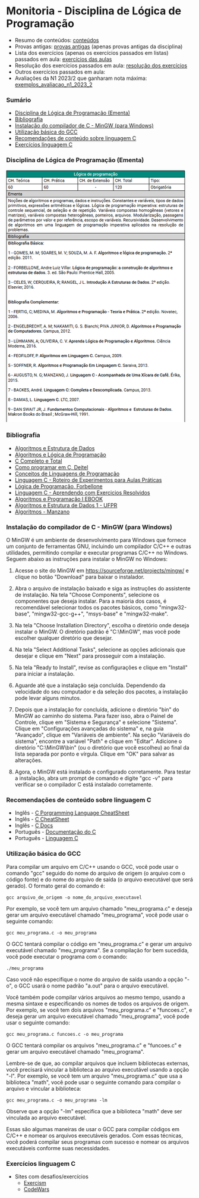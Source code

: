 # Monitoria - Disciplina de Lógica de Programação

- Resumo de conteúdos: [conteúdos](./conteudos.md)  
- Provas antigas: [provas antigas](./codigos/provas_antigas.md) (apenas provas antigas da disciplina)
- Lista dos exercícios (apenas os exercícios passados em listas) passados em aula: [exercícios das aulas](./codigos/exercicios_aulas.md)
- Resolução dos exercícios passados em aula: [resolução dos exercícios](./codigos/codigos_exercicios_aulas/)
- Outros exercícios passados em aula: [](./codigos/outros_exercicios_aulas.md)
- Avaliações da N1 2023/2 que ganharam nota máxima: [exemplos_avaliacao_n1_2023_2](./codigos/exemplos_avaliacao_n1_2023_2/)


### Sumário
* [Disciplina de Lógica de Programação (Ementa)](https://github.com/erarich/c_language#disciplina-de-l%C3%B3gica-de-programa%C3%A7%C3%A3o-ementa)
* [Bibliografia](https://github.com/erarich/c_language#bibliografia)
* [Instalação do compilador de C - MinGW (para Windows)](https://github.com/erarich/c_language#instala%C3%A7%C3%A3o-do-compilador-de-c---mingw-para-windows)
* [Utilização básica do GCC](https://github.com/erarich/c_language#utiliza%C3%A7%C3%A3o-b%C3%A1sica-do-gcc)
* [Recomendações de conteúdo sobre linguagem C](https://github.com/erarich/c_language#recomenda%C3%A7%C3%B5es-de-conte%C3%BAdo-sobre-linguagem-c)
* [Exercícios linguagem C](https://github.com/erarich/c_language#exerc%C3%ADcios-linguagem-c)


### Disciplina de Lógica de Programação (Ementa)

![ementa](/ementa.png)

### Bibliografia

* [Algoritmos e Estrutura de Dados](./bibliografia/Algoritmos%20e%20Estrutura%20de%20Dados.pdf)
* [Algoritmos e Lógica de Programação](./bibliografia/Algoritmos%20e%20L%C3%B3gica%20de%20Programa%C3%A7%C3%A3o.pdf)
* [C Completo e Total](./bibliografia/C%20Completo%20e%20Total.pdf)
* [Como programar em C, Deitel](./bibliografia/Como%20programar%20em%20C%2C%20Deitel.pdf)
* [Conceitos de Linguagens de Programação](./bibliografia/Conceitos%20de%20Linguagens%20de%20Programa%C3%A7%C3%A3o.pdf)
* [Linguagem C - Roteiro de Experimentos para Aulas Práticas](./bibliografia/Linguagem%20C%20-%20Roteiro%20de%20Experimentos%20para%20Aulas%20Pr%C3%A1ticas.pdf)
* [Lógica de Programação, Forbellone](./bibliografia/L%C3%B3gica%20de%20Programa%C3%A7%C3%A3o%2C%20Forbellone.pdf)
* [Linguagem C - Aprendendo com Exercicios Resolvidos](./bibliografia/Linguagem%20C%20-%20Roteiro%20de%20Experimentos%20para%20Aulas%20Práticas.pdf)
* [Algoritmos e Programação I EBOOK](./bibliografia/Algoritmos%20e%20Programação%20I%20EBOOK.pdf)
* [Algoritmos e Estrutura de Dados 1 - UFPR](./bibliografia/Algoritmos%20e%20Estrutura%20de%20Dados%201%20-%20UFPR.pdf)
* [Algoritmos - Manzano](./bibliografia/Algoritmos%20-%20Manzano.pdf)

### Instalação do compilador de C - MinGW (para Windows)

O MinGW é um ambiente de desenvolvimento para Windows que fornece um conjunto de ferramentas GNU, incluindo um compilador C/C++ e outras utilidades, permitindo compilar e executar programas C/C++ no Windows. Seguem abaixo as instruções para instalar o MinGW no Windows:

1. Acesse o site do MinGW em https://sourceforge.net/projects/mingw/ e clique no botão "Download" para baixar o instalador.

2. Abra o arquivo de instalação baixado e siga as instruções do assistente de instalação. Na tela "Choose Components", selecione os componentes que deseja instalar. Para a maioria dos casos, é recomendável selecionar todos os pacotes básicos, como "mingw32-base", "mingw32-gcc-g++", "msys-base" e "mingw32-make".

3. Na tela "Choose Installation Directory", escolha o diretório onde deseja instalar o MinGW. O diretório padrão é "C:\MinGW", mas você pode escolher qualquer diretório que desejar.

4. Na tela "Select Additional Tasks", selecione as opções adicionais que desejar e clique em "Next" para prosseguir com a instalação.

5. Na tela "Ready to Install", revise as configurações e clique em "Install" para iniciar a instalação.

6. Aguarde até que a instalação seja concluída. Dependendo da velocidade do seu computador e da seleção dos pacotes, a instalação pode levar alguns minutos.

7. Depois que a instalação for concluída, adicione o diretório "bin" do MinGW ao caminho do sistema. Para fazer isso, abra o Painel de Controle, clique em "Sistema e Segurança" e selecione "Sistema". Clique em "Configurações avançadas do sistema" e, na guia "Avançado", clique em "Variáveis de ambiente". Na seção "Variáveis do sistema", encontre a variável "Path" e clique em "Editar". Adicione o diretório "C:\MinGW\bin" (ou o diretório que você escolheu) ao final da lista separada por ponto e vírgula. Clique em "OK" para salvar as alterações.

8. Agora, o MinGW está instalado e configurado corretamente. Para testar a instalação, abra um prompt de comando e digite "gcc -v" para verificar se o compilador C está instalado corretamente.

### Recomendações de conteúdo sobre linguagem C

* Inglês - [C Porgramming Language CheatSheet](https://developerinsider.co/c-programming-language-cheat-sheet/)
* Inglês - [C CheatSheet](https://www.codewithharry.com/blogpost/c-cheatsheet/)
* Inglês - [C Docs](https://devdocs.io/c/)
* Português - [Documentação do C](https://learn.microsoft.com/pt-br/cpp/c-language/?view=msvc-170)
* Português - [Linguagem C](http://linguagemc.com.br/)

### Utilização básica do GCC

Para compilar um arquivo em C/C++ usando o GCC, você pode usar o comando "gcc" seguido do nome do arquivo de origem (o arquivo com o código fonte) e do nome do arquivo de saída (o arquivo executável que será gerado). O formato geral do comando é:

    gcc arquivo_de_origem -o nome_do_arquivo_executavel

Por exemplo, se você tem um arquivo chamado "meu_programa.c" e deseja gerar um arquivo executável chamado "meu_programa", você pode usar o seguinte comando:

    gcc meu_programa.c -o meu_programa

O GCC tentará compilar o código em "meu_programa.c" e gerar um arquivo executável chamado "meu_programa". Se a compilação for bem sucedida, você pode executar o programa com o comando:


    ./meu_programa

Caso você não especifique o nome do arquivo de saída usando a opção "-o", o GCC usará o nome padrão "a.out" para o arquivo executável.

Você também pode compilar vários arquivos ao mesmo tempo, usando a mesma sintaxe e especificando os nomes de todos os arquivos de origem. Por exemplo, se você tem dois arquivos "meu_programa.c" e "funcoes.c", e deseja gerar um arquivo executável chamado "meu_programa", você pode usar o seguinte comando:

    gcc meu_programa.c funcoes.c -o meu_programa

O GCC tentará compilar os arquivos "meu_programa.c" e "funcoes.c" e gerar um arquivo executável chamado "meu_programa".

Lembre-se de que, ao compilar arquivos que incluem bibliotecas externas, você precisará vincular a biblioteca ao arquivo executável usando a opção "-l". Por exemplo, se você tem um arquivo "meu_programa.c" que usa a biblioteca "math", você pode usar o seguinte comando para compilar o arquivo e vincular a biblioteca:

    gcc meu_programa.c -o meu_programa -lm

Observe que a opção "-lm" especifica que a biblioteca "math" deve ser vinculada ao arquivo executável.

Essas são algumas maneiras de usar o GCC para compilar códigos em C/C++ e nomear os arquivos executáveis gerados. Com essas técnicas, você poderá compilar seus programas com sucesso e nomear os arquivos executáveis conforme suas necessidades.


### Exercícios linguagem C

* Sites com desafios/exercícios
    * [Exercism](https://exercism.org/tracks/c)
    * [CodeWars](https://www.codewars.com/kata/c)




